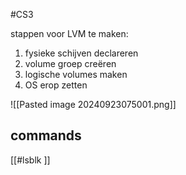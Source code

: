 #CS3

stappen voor LVM te maken:
1. fysieke schijven declareren 
2. volume groep creëren
3. logische volumes maken
4. OS erop zetten


![[Pasted image 20240923075001.png]]

## commands


[[#lsblk ]]